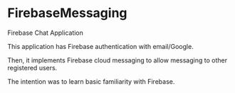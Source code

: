 # FirebaseMessaging

Firebase Chat Application

This application has Firebase authentication with email/Google.

Then, it implements Firebase cloud messaging to allow messaging to other registered users.

The intention was to learn basic familiarity with Firebase.
  
